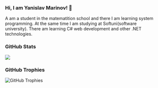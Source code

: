 ### Hi, I am Yanislav Marinov! 👋

A am a student in the matematition school and there I am learning system programming. At the same time I am studying at Softuni(software university). There am learning C# web development and other .NET technologies.

### GitHub Stats
<img align="center" src="https://github-readme-stats.vercel.app/api/top-langs/?username=Yanislav12345E67923&layout=compact&hide_border=true" />

### GitHub Trophies
<img align="center" src="https://github-profile-trophy.vercel.app/?username=Yanislav12345E67923&rank=-C,-B" alt="GitHub Trophies" />

<!--
**Yanislav12345E67923/Yanislav12345E67923** is a ✨ _special_ ✨ repository because its `README.md` (this file) appears on your GitHub profile.

Here are some ideas to get you started:


- 🔭 I’m currently working on ...
- 🌱 I’m currently learning .NET development and system development
- 👯 I’m looking to collaborate on ...
- 🤔 I’m looking for help with my 
- 💬 Ask me about ...
- 📫 How to reach me: ...
- 😄 Pronouns: ...
- ⚡ Fun fact: ...
-->
